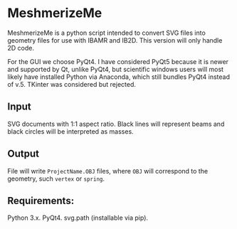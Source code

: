 # MeshmerizeMe
MeshmerizeMe is a python script intended to convert SVG files into
geometry files for use with IBAMR and IB2D. This version will only
handle 2D code.

For the GUI we choose PyQt4. I have considered PyQt5 because it is newer and supported
by Qt, unlike PyQt4, but scientific windows users will most likely have installed
Python via Anaconda, which still bundles PyQt4 instead of v.5. TKinter was considered
but rejected.

## Input
SVG documents with 1:1 aspect ratio. Black lines will represent beams and black circles will be interpreted as masses.

## Output
File will write `ProjectName.OBJ` files, where `OBJ` will correspond to the geometry, such `vertex` or `spring`.

## Requirements:
Python 3.x. PyQt4. svg.path (installable via pip).
